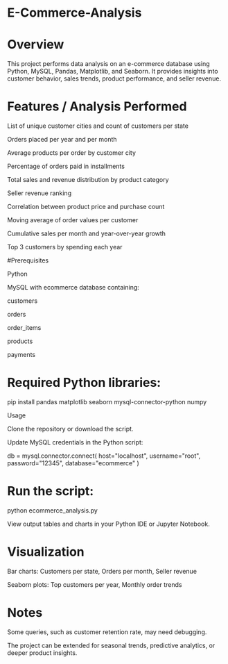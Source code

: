 # E-Commerce-Analysis


# Overview

This project performs data analysis on an e-commerce database using Python, MySQL, Pandas, Matplotlib, and Seaborn.
It provides insights into customer behavior, sales trends, product performance, and seller revenue.

# Features / Analysis Performed

List of unique customer cities and count of customers per state

Orders placed per year and per month

Average products per order by customer city

Percentage of orders paid in installments

Total sales and revenue distribution by product category

Seller revenue ranking

Correlation between product price and purchase count

Moving average of order values per customer

Cumulative sales per month and year-over-year growth

Top 3 customers by spending each year

#Prerequisites

Python 

MySQL with ecommerce database containing:

customers

orders

order_items

products

payments

# Required Python libraries:

pip install pandas matplotlib seaborn mysql-connector-python numpy

Usage

Clone the repository or download the script.

Update MySQL credentials in the Python script:

db = mysql.connector.connect(
    host="localhost",
    username="root",
    password="12345",
    database="ecommerce"
)


# Run the script:

python ecommerce_analysis.py


View output tables and charts in your Python IDE or Jupyter Notebook.

# Visualization

Bar charts: Customers per state, Orders per month, Seller revenue

Seaborn plots: Top customers per year, Monthly order trends

# Notes

Some queries, such as customer retention rate, may need debugging.

The project can be extended for seasonal trends, predictive analytics, or deeper product insights.
